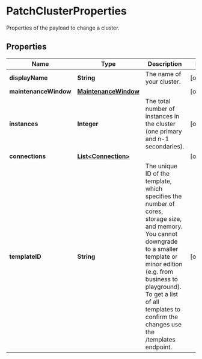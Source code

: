 

# PatchClusterProperties

Properties of the payload to change a cluster.
## Properties

| Name | Type | Description | Notes |
| ------------ | ------------- | ------------- | ------------- |
| **displayName** | **String** | The name of your cluster. |  [optional] |
| **maintenanceWindow** | [**MaintenanceWindow**](MaintenanceWindow.md) |  |  [optional] |
| **instances** | **Integer** | The total number of instances in the cluster (one primary and n-1 secondaries).  |  [optional] |
| **connections** | [**List&lt;Connection&gt;**](Connection.md) |  |  [optional] |
| **templateID** | **String** | The unique ID of the template, which specifies the number of cores, storage size, and memory. You cannot downgrade to a smaller template or minor edition (e.g. from business to playground). To get a list of all templates to confirm the changes use the /templates endpoint.  |  [optional] |


